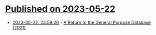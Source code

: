 # [Published on 2023-05-22](index.md)

* [2023-05-22, 23:58:20](https://lobste.rs/s/yuuobe/return_general_purpose_database_2021) - [A Return to the General Purpose Database (2021)](https://redmonk.com/sogrady/2021/10/26/general-purpose-database/)
